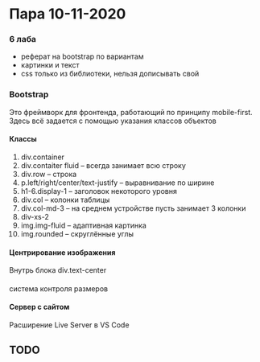 # Пара 10-11-2020


### 6 лаба
* реферат на bootstrap по вариантам
* картинки и текст
* css только из библиотеки, нельзя дописывать свой


### Bootstrap
Это фреймворк для фронтенда, работающий по принципу mobile-first.
<br>
Здесь всё задается с помощью указания классов объектов


#### Классы
1. div.container
2. div.contaiter fluid – всегда занимает всю строку 
3. div.row – строка
4. p.left/right/center/text-justify – выравнивание по ширине
5. h1-6.display-1 – заголовок некоторого уровня
6. div.col – колонки таблицы
7. div.col-md-3 – на среднем устройстве пусть занимает 3 колонки
8. div-xs-2
9. img.img-fluid – адаптивная картинка
10. img.rounded – скруглённые углы


#### Центрирование изображения
Внутрь блока div.text-center


#### 
система контроля размеров


#### Сервер с сайтом
Расширение Live Server в VS Code


## TODO
